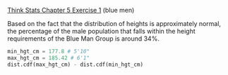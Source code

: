 [Think Stats Chapter 5 Exercise 1](http://greenteapress.com/thinkstats2/html/thinkstats2006.html#toc50) (blue men)

Based on the fact that the distribution of heights is approximately normal, the percentage of the male population that falls within the height requirements of the Blue Man Group is around 34%.

```python
min_hgt_cm = 177.8 # 5'10"
max_hgt_cm = 185.42 # 6'1"
dist.cdf(max_hgt_cm) - dist.cdf(min_hgt_cm)
```
